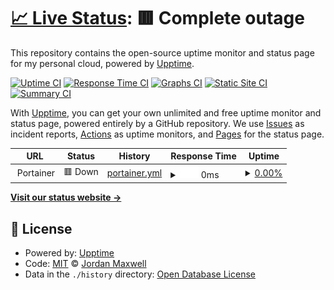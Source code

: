 # [📈 Live Status](https://status.nxcore.cloud): <!--live status--> **🟥 Complete outage**

This repository contains the open-source uptime monitor and status page for my personal cloud, powered by [Upptime](https://github.com/upptime/upptime).

[![Uptime CI](https://github.com/thetestgame/nxcore-status/workflows/Uptime%20CI/badge.svg)](https://github.com/thetestgame/nxcore-status/actions?query=workflow%3A%22Uptime+CI%22)
[![Response Time CI](https://github.com/thetestgame/nxcore-status/workflows/Response%20Time%20CI/badge.svg)](https://github.com/thetestgame/nxcore-status/actions?query=workflow%3A%22Response+Time+CI%22)
[![Graphs CI](https://github.com/thetestgame/nxcore-status/workflows/Graphs%20CI/badge.svg)](https://github.com/thetestgame/nxcore-status/actions?query=workflow%3A%22Graphs+CI%22)
[![Static Site CI](https://github.com/thetestgame/nxcore-status/workflows/Static%20Site%20CI/badge.svg)](https://github.com/thetestgame/nxcore-status/actions?query=workflow%3A%22Static+Site+CI%22)
[![Summary CI](https://github.com/thetestgame/nxcore-status/workflows/Summary%20CI/badge.svg)](https://github.com/thetestgame/nxcore-status/actions?query=workflow%3A%22Summary+CI%22)

With [Upptime](https://upptime.js.org), you can get your own unlimited and free uptime monitor and status page, powered entirely by a GitHub repository. We use [Issues](https://github.com/thetestgame/nxcore-status/issues) as incident reports, [Actions](https://github.com/thetestgame/nxcore-status/actions) as uptime monitors, and [Pages](https://status.nxcore.cloud) for the status page.

<!--start: status pages-->
<!-- This summary is generated by Upptime (https://github.com/upptime/upptime) -->
<!-- Do not edit this manually, your changes will be overwritten -->
<!-- prettier-ignore -->
| URL | Status | History | Response Time | Uptime |
| --- | ------ | ------- | ------------- | ------ |
| <img alt="" src="https://favicons.githubusercontent.com/null" height="13"> Portainer | 🟥 Down | [portainer.yml](https://github.com/thetestgame/nxcore-status/commits/HEAD/history/portainer.yml) | <details><summary><img alt="Response time graph" src="./graphs/portainer/response-time-week.png" height="20"> 0ms</summary><br><a href="https://status.nxcore.cloud/history/portainer"><img alt="Response time 121" src="https://img.shields.io/endpoint?url=https%3A%2F%2Fraw.githubusercontent.com%2Fthetestgame%2Fnxcore-status%2FHEAD%2Fapi%2Fportainer%2Fresponse-time.json"></a><br><a href="https://status.nxcore.cloud/history/portainer"><img alt="24-hour response time 0" src="https://img.shields.io/endpoint?url=https%3A%2F%2Fraw.githubusercontent.com%2Fthetestgame%2Fnxcore-status%2FHEAD%2Fapi%2Fportainer%2Fresponse-time-day.json"></a><br><a href="https://status.nxcore.cloud/history/portainer"><img alt="7-day response time 0" src="https://img.shields.io/endpoint?url=https%3A%2F%2Fraw.githubusercontent.com%2Fthetestgame%2Fnxcore-status%2FHEAD%2Fapi%2Fportainer%2Fresponse-time-week.json"></a><br><a href="https://status.nxcore.cloud/history/portainer"><img alt="30-day response time 121" src="https://img.shields.io/endpoint?url=https%3A%2F%2Fraw.githubusercontent.com%2Fthetestgame%2Fnxcore-status%2FHEAD%2Fapi%2Fportainer%2Fresponse-time-month.json"></a><br><a href="https://status.nxcore.cloud/history/portainer"><img alt="1-year response time 121" src="https://img.shields.io/endpoint?url=https%3A%2F%2Fraw.githubusercontent.com%2Fthetestgame%2Fnxcore-status%2FHEAD%2Fapi%2Fportainer%2Fresponse-time-year.json"></a></details> | <details><summary><a href="https://status.nxcore.cloud/history/portainer">0.00%</a></summary><a href="https://status.nxcore.cloud/history/portainer"><img alt="All-time uptime 52.38%" src="https://img.shields.io/endpoint?url=https%3A%2F%2Fraw.githubusercontent.com%2Fthetestgame%2Fnxcore-status%2FHEAD%2Fapi%2Fportainer%2Fuptime.json"></a><br><a href="https://status.nxcore.cloud/history/portainer"><img alt="24-hour uptime 0.00%" src="https://img.shields.io/endpoint?url=https%3A%2F%2Fraw.githubusercontent.com%2Fthetestgame%2Fnxcore-status%2FHEAD%2Fapi%2Fportainer%2Fuptime-day.json"></a><br><a href="https://status.nxcore.cloud/history/portainer"><img alt="7-day uptime 0.00%" src="https://img.shields.io/endpoint?url=https%3A%2F%2Fraw.githubusercontent.com%2Fthetestgame%2Fnxcore-status%2FHEAD%2Fapi%2Fportainer%2Fuptime-week.json"></a><br><a href="https://status.nxcore.cloud/history/portainer"><img alt="30-day uptime 52.38%" src="https://img.shields.io/endpoint?url=https%3A%2F%2Fraw.githubusercontent.com%2Fthetestgame%2Fnxcore-status%2FHEAD%2Fapi%2Fportainer%2Fuptime-month.json"></a><br><a href="https://status.nxcore.cloud/history/portainer"><img alt="1-year uptime 52.38%" src="https://img.shields.io/endpoint?url=https%3A%2F%2Fraw.githubusercontent.com%2Fthetestgame%2Fnxcore-status%2FHEAD%2Fapi%2Fportainer%2Fuptime-year.json"></a></details>

<!--end: status pages-->

[**Visit our status website →**](https://status.nxcore.cloud)

## 📄 License

- Powered by: [Upptime](https://github.com/upptime/upptime)
- Code: [MIT](./LICENSE) © [Jordan Maxwell](https://www.jordan-maxwell.info/)
- Data in the `./history` directory: [Open Database License](https://opendatacommons.org/licenses/odbl/1-0/)
